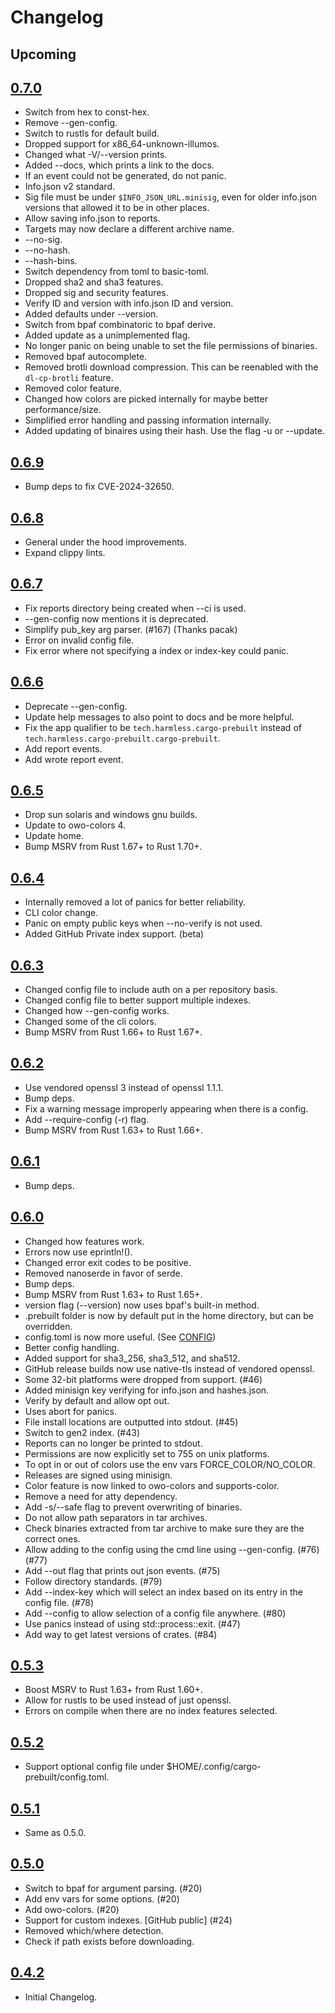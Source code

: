 # Changelog

## Upcoming

## [0.7.0](https://github.com/cargo-prebuilt/cargo-prebuilt/releases/tag/v0.7.0)

- Switch from hex to const-hex.
- Remove --gen-config.
- Switch to rustls for default build.
- Dropped support for x86_64-unknown-illumos.
- Changed what -V/--version prints.
- Added --docs, which prints a link to the docs.
- If an event could not be generated, do not panic.
- Info.json v2 standard.
- Sig file must be under `$INFO_JSON_URL.minisig`, even for older
  info.json versions that allowed it to be in other places.
- Allow saving info.json to reports.
- Targets may now declare a different archive name.
- --no-sig.
- --no-hash.
- --hash-bins.
- Switch dependency from toml to basic-toml.
- Dropped sha2 and sha3 features.
- Dropped sig and security features.
- Verify ID and version with info.json ID and version.
- Added defaults under --version.
- Switch from bpaf combinatoric to bpaf derive.
- Added update as a unimplemented flag.
- No longer panic on being unable to set the file permissions of binaries.
- Removed bpaf autocomplete.
- Removed brotli download compression.
  This can be reenabled with the `dl-cp-brotli` feature.
- Removed color feature.
- Changed how colors are picked internally for maybe better performance/size.
- Simplified error handling and passing information internally.
- Added updating of binaires using their hash. Use the flag -u or --update.

## [0.6.9](https://github.com/cargo-prebuilt/cargo-prebuilt/releases/tag/v0.6.9)

- Bump deps to fix CVE-2024-32650.

## [0.6.8](https://github.com/cargo-prebuilt/cargo-prebuilt/releases/tag/v0.6.8)

- General under the hood improvements.
- Expand clippy lints.

## [0.6.7](https://github.com/cargo-prebuilt/cargo-prebuilt/releases/tag/v0.6.7)

- Fix reports directory being created when --ci is used.
- --gen-config now mentions it is deprecated.
- Simplify pub_key arg parser. (#167) (Thanks pacak)
- Error on invalid config file.
- Fix error where not specifying a index or index-key could panic.

## [0.6.6](https://github.com/cargo-prebuilt/cargo-prebuilt/releases/tag/v0.6.6)

- Deprecate --gen-config.
- Update help messages to also point to docs and be more helpful.
- Fix the app qualifier to be `tech.harmless.cargo-prebuilt` instead of `tech.harmless.cargo-prebuilt.cargo-prebuilt`.
- Add report events.
- Add wrote report event.

## [0.6.5](https://github.com/cargo-prebuilt/cargo-prebuilt/releases/tag/v0.6.5)

- Drop sun solaris and windows gnu builds.
- Update to owo-colors 4.
- Update home.
- Bump MSRV from Rust 1.67+ to Rust 1.70+.

## [0.6.4](https://github.com/cargo-prebuilt/cargo-prebuilt/releases/tag/v0.6.4)

- Internally removed a lot of panics for better reliability.
- CLI color change.
- Panic on empty public keys when --no-verify is not used.
- Added GitHub Private index support. (beta)

## [0.6.3](https://github.com/cargo-prebuilt/cargo-prebuilt/releases/tag/v0.6.3)

- Changed config file to include auth on a per repository basis.
- Changed config file to better support multiple indexes.
- Changed how --gen-config works.
- Changed some of the cli colors.
- Bump MSRV from Rust 1.66+ to Rust 1.67+.

## [0.6.2](https://github.com/cargo-prebuilt/cargo-prebuilt/releases/tag/v0.6.2)

- Use vendored openssl 3 instead of openssl 1.1.1.
- Bump deps.
- Fix a warning message improperly appearing when there is a config.
- Add --require-config (-r) flag.
- Bump MSRV from Rust 1.63+ to Rust 1.66+.

## [0.6.1](https://github.com/cargo-prebuilt/cargo-prebuilt/releases/tag/v0.6.1)

- Bump deps.

## [0.6.0](https://github.com/cargo-prebuilt/cargo-prebuilt/releases/tag/v0.6.0)

- Changed how features work.
- Errors now use eprintln!().
- Changed error exit codes to be positive.
- Removed nanoserde in favor of serde.
- Bump deps.
- Bump MSRV from Rust 1.63+ to Rust 1.65+.
- version flag (--version) now uses bpaf's built-in method.
- .prebuilt folder is now by default put in the home directory, but can be overridden.
- config.toml is now more useful. (See [CONFIG](CONFIG.md))
- Better config handling.
- Added support for sha3_256, sha3_512, and sha512.
- GitHub release builds now use native-tls instead of vendored openssl.
- Some 32-bit platforms were dropped from support. (#46)
- Added minisign key verifying for info.json and hashes.json.
- Verify by default and allow opt out.
- Uses abort for panics.
- File install locations are outputted into stdout. (#45)
- Switch to gen2 index. (#43)
- Reports can no longer be printed to stdout.
- Permissions are now explicitly set to 755 on unix platforms.
- To opt in or out of colors use the env vars FORCE_COLOR/NO_COLOR.
- Releases are signed using minisign.
- Color feature is now linked to owo-colors and supports-color.
- Remove a need for atty dependency.
- Add -s/--safe flag to prevent overwriting of binaries.
- Do not allow path separators in tar archives.
- Check binaries extracted from tar archive to make sure they are the correct ones.
- Allow adding to the config using the cmd line using --gen-config. (#76) (#77)
- Add --out flag that prints out json events. (#75)
- Follow directory standards. (#79)
- Add --index-key which will select an index based on its entry in the config file.
  (#78)
- Add --config to allow selection of a config file anywhere. (#80)
- Use panics instead of using std::process::exit. (#47)
- Add way to get latest versions of crates. (#84)

## [0.5.3](https://github.com/cargo-prebuilt/cargo-prebuilt/releases/tag/v0.5.3)

- Boost MSRV to Rust 1.63+ from Rust 1.60+.
- Allow for rustls to be used instead of just openssl.
- Errors on compile when there are no index features selected.

## [0.5.2](https://github.com/cargo-prebuilt/cargo-prebuilt/releases/tag/v0.5.2)

- Support optional config file under $HOME/.config/cargo-prebuilt/config.toml.

## [0.5.1](https://github.com/cargo-prebuilt/cargo-prebuilt/releases/tag/v0.5.1)

- Same as 0.5.0.

## [0.5.0](https://github.com/cargo-prebuilt/cargo-prebuilt/releases/tag/v0.5.0)

- Switch to bpaf for argument parsing. (#20)
- Add env vars for some options. (#20)
- Add owo-colors. (#20)
- Support for custom indexes. [GitHub public] (#24)
- Removed which/where detection.
- Check if path exists before downloading.

## [0.4.2](https://github.com/cargo-prebuilt/cargo-prebuilt/releases/tag/v0.4.2)

- Initial Changelog.
